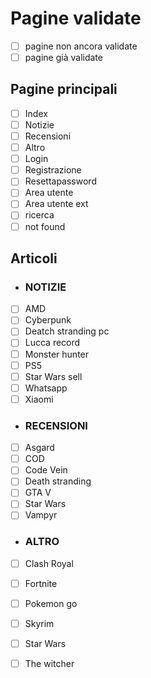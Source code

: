 # Pagine validate
- [ ] pagine non ancora validate
- [ ] pagine già validate
## Pagine principali
- [ ] Index
- [ ] Notizie
- [ ] Recensioni
- [ ] Altro
- [ ] Login
- [ ] Registrazione
- [ ] Resettapassword
- [ ] Area utente
- [ ] Area utente ext
- [ ] ricerca
- [ ] not found
## Articoli 
- ### NOTIZIE 
- [ ] AMD 
- [ ] Cyberpunk
- [ ] Deatch stranding pc
- [ ] Lucca record
- [ ] Monster hunter
- [ ] PS5
- [ ] Star Wars sell
- [ ] Whatsapp
- [ ] Xiaomi 
- ### RECENSIONI 
- [ ] Asgard
- [ ] COD
- [ ] Code Vein
- [ ] Death stranding
- [ ] GTA V
- [ ] Star Wars
- [ ] Vampyr
- ### ALTRO
- [ ] Clash Royal
- [ ] Fortnite
- [ ] Pokemon go
- [ ] Skyrim
- [ ] Star Wars
- [ ] The witcher


